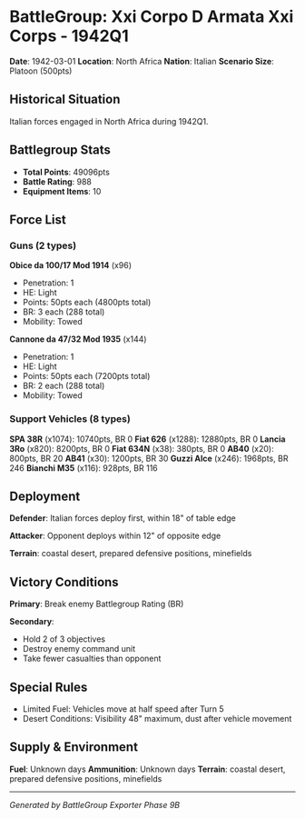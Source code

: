 # BattleGroup: Xxi Corpo D Armata Xxi Corps - 1942Q1

**Date**: 1942-03-01
**Location**: North Africa
**Nation**: Italian
**Scenario Size**: Platoon (500pts)

## Historical Situation

Italian forces engaged in North Africa during 1942Q1.

## Battlegroup Stats

- **Total Points**: 49096pts
- **Battle Rating**: 988
- **Equipment Items**: 10

## Force List

### Guns (2 types)

**Obice da 100/17 Mod 1914** (x96)
- Penetration: 1
- HE: Light
- Points: 50pts each (4800pts total)
- BR: 3 each (288 total)
- Mobility: Towed

**Cannone da 47/32 Mod 1935** (x144)
- Penetration: 1
- HE: Light
- Points: 50pts each (7200pts total)
- BR: 2 each (288 total)
- Mobility: Towed

### Support Vehicles (8 types)

**SPA 38R** (x1074): 10740pts, BR 0
**Fiat 626** (x1288): 12880pts, BR 0
**Lancia 3Ro** (x820): 8200pts, BR 0
**Fiat 634N** (x38): 380pts, BR 0
**AB40** (x20): 800pts, BR 20
**AB41** (x30): 1200pts, BR 30
**Guzzi Alce** (x246): 1968pts, BR 246
**Bianchi M35** (x116): 928pts, BR 116

## Deployment

**Defender**: Italian forces deploy first, within 18" of table edge

**Attacker**: Opponent deploys within 12" of opposite edge

**Terrain**: coastal desert, prepared defensive positions, minefields

## Victory Conditions

**Primary**: Break enemy Battlegroup Rating (BR)

**Secondary**:
- Hold 2 of 3 objectives
- Destroy enemy command unit
- Take fewer casualties than opponent

## Special Rules

- Limited Fuel: Vehicles move at half speed after Turn 5
- Desert Conditions: Visibility 48" maximum, dust after vehicle movement

## Supply & Environment

**Fuel**: Unknown days
**Ammunition**: Unknown days
**Terrain**: coastal desert, prepared defensive positions, minefields

---

*Generated by BattleGroup Exporter Phase 9B*
